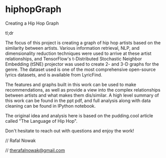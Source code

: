 # hiphopGraph
Creating a Hip Hop Graph

tl;dr

The focus of this project is creating a graph of hip hop artists based on the similarity between artists.  Various information retrieval, NLP, and dimensionality reduction techniques were used to arrive at these artist relationships, and TensorFlow's t-Distributed Stochastic Neighbor Embedding (tSNE) projector was used to create 2- and 3-D graphs for the genre.  The dataset used is one of the most comprehensive open-source lyrics datasets, and is available from LyricFind.  

The features and graphs built in this work can be used to make recommendations, as well as provide a view into the complex relationships between artists and what makes them dis/similar. A high level summary of this work can be found in the ppt pdf, and full analysis along with data cleaning can be found in IPython notebook.

The original idea and analysis here is based on the pudding.cool article called "The Language of Hip Hop".

Don't hesitate to reach out with questions and enjoy the work!

// Rafal Nowak

// therafalnowak@gmail.com
